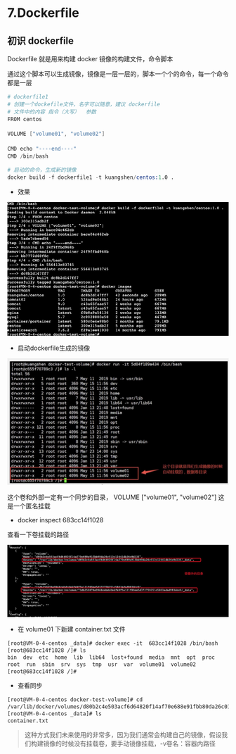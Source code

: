 # 7.Dockerfile

## 初识 dockerfile

Dockerfile 就是用来构建 docker 镜像的构建文件，命令脚本

通过这个脚本可以生成镜像，镜像是一层一层的，脚本一个个的命令，每一个命令都是一层


```s
# dockerfile1
# 创建一个dockefile文件，名字可以随意，建议 dockerfile
# 文件中的内容 指令（大写）  参数
FROM centos

VOLUME ["volume01", "volume02"]

CMD echo "----end----"
CMD /bin/bash
```

```s
# 启动的命令，生成新的镜像
docker build -f dockerfile1 -t kuangshen/centos:1.0 .
```

* 效果

![dockerfile生成镜像](./images/6.5.jpg)

* 启动dockerfile生成的镜像

![dockerfile生成镜像](./images/6.6.jpg)

这个卷和外部一定有一个同步的目录， VOLUME ["volume01", "volume02"] 这是一个匿名挂载

* docker inspect 683cc14f1028

查看一下卷挂载的路径

![容器外的目录](./images/6.7.jpg)

* 在 volume01 下新建 container.txt 文件

```
[root@VM-0-4-centos _data]# docker exec -it  683cc14f1028 /bin/bash
[root@683cc14f1028 /]# ls 
bin  dev  etc  home  lib  lib64  lost+found  media  mnt  opt  proc  root  run  sbin  srv  sys  tmp  usr  var  volume01  volume02
[root@683cc14f1028 /]# 
```

* 查看同步

```
[root@VM-0-4-centos docker-test-volume]# cd /var/lib/docker/volumes/d80b2c4e503acf6d64820f14af70e688e91fbb80da26c013c12441db36c8d33f/_data
[root@VM-0-4-centos _data]# ls
container.txt
```

> 这种方式我们未来使用的非常多，因为我们通常会构建自己的镜像，假设我们构建镜像的时候没有挂载卷，要手动镜像挂载，-v卷名：容器内路径







